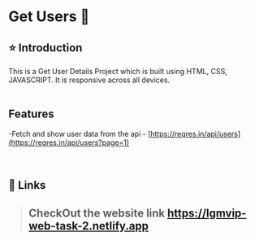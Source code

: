 # Get Users 🚀

## ⭐ Introduction

This is a Get User Details Project which is built using HTML, CSS, JAVASCRIPT. It is responsive across all devices.
<br/>
<br/>

## Features
-Fetch and show user data from the api - [https://reqres.in/api/users](https://reqres.in/api/users?page=1)<br/>
<br/>
<br/>

## 🔗 Links
> ## CheckOut the website link https://lgmvip-web-task-2.netlify.app
<br/>
<br/>
